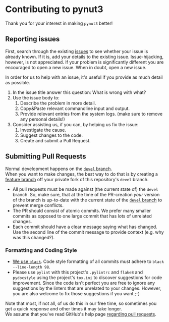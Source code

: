 # Contributing to pynut3

Thank you for your interest in making `pynut3` better!

## Reporting issues
First, search through the existing [issues](https://github.com/Mausy5043/python-nut3/issues) to see whether your issue is already known. If it is, add your details to the existing issue. Issue-hijacking, however, is not appreciated. If your problem is significantly different you are encouraged to open a new issue. When in doubt, open a new issue.

In order for us to help with an issue, it's useful if you provide as much detail as possible.

1. In the issue title answer this question: What is wrong with what?
2. Use the issue body to:
   1. Describe the problem in more detail.
   2. Copy&Paste relevant commandline input and output.
   3. Provide relevant entries from the system logs. (make sure to remove any personal details!)
3. Consider assisting us, if you can, by helping us fix the issue:
   1. Investigate the cause.
   2. Suggest changes to the code.
   3. Create and submit a Pull Request.

## Submitting Pull Requests
Normal development happens on the [`devel` branch](https://github.com/Mausy5043/python-nut3/tree/devel).  
When you want to make changes, the best way to do that is by creating a [feature branch](https://docs.github.com/en/pull-requests/collaborating-with-pull-requests/proposing-changes-to-your-work-with-pull-requests/creating-a-pull-request-from-a-fork) off your private fork of this repository's `devel` branch.
-  All pull requests must be made against (the current state of) the `devel` branch. So, make sure, that at the time of the PR-creation *your* version of the branch is up-to-date with the current state of the [`devel` branch](https://github.com/Mausy5043/python-nut3/tree/devel) to prevent merge conflicts.
-  The PR should consist of atomic commits. We prefer many smaller commits as opposed to one large commit that has lots of unrelated changes.
-  Each commit should have a clear message saying what has changed. Use the second line of the commit message to provide context (e.g. why was this changed?).

### Formatting and Coding Style
-  [We use `black`](https://github.com/psf/black). Code style formatting of all commits must adhere to `black --line-length 98`.
-  Please use `pylint` with this project's `.pylintrc` and `flake8` and `pydocstyle` using the project's `tox.ini` to discover suggestions for code improvement. Since the code isn't perfect you are free to ignore any suggestions by the linters that are unrelated to your changes. However, you are also welcome to fix those suggestions if you want ;-)

Note that most, if not all, of us do this in our free time, so sometimes you get a quick response and other times it may take longer.  
We assume that you've read GitHub's help page [regarding pull requests](https://help.github.com/articles/using-pull-requests/).
